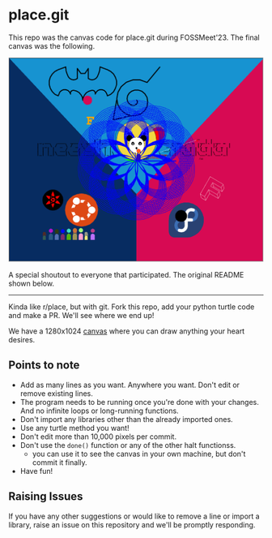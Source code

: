 # place.git

This repo was the canvas code for place.git during FOSSMeet'23. The final canvas was the following.

![canvas](./canvas.png)

A special shoutout to everyone that participated. The original README shown below.

---

Kinda like r/place, but with git. Fork this repo, add your python turtle code and make a PR. We'll see where we end up!

We have a 1280x1024 [canvas](https://place.fossmeet.net) where you can draw anything your heart desires.

## Points to note

- Add as many lines as you want. Anywhere you want. Don't edit or remove existing lines.
- The program needs to be running once you're done with your changes. And no infinite loops or long-running functions.
- Don't import any libraries other than the already imported ones.
- Use any turtle method you want!
- Don't edit more than 10,000 pixels per commit.
- Don't use the `done()` function or any of the other halt functionss. 
  - you can use it to see the canvas in your own machine, but don't commit it finally.
- Have fun!

## Raising Issues
If you have any other suggestions or would like to remove a line or import a library, raise an issue on this repository and we'll be promptly responding.
